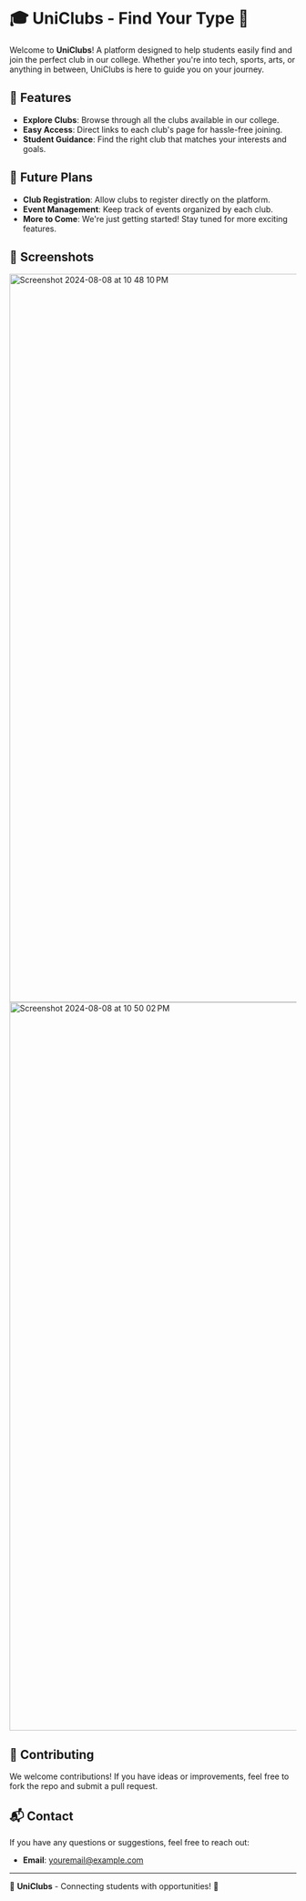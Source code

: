 # 🎓 UniClubs - Find Your Type 🚀

Welcome to **UniClubs**! A platform designed to help students easily find and join the perfect club in our college. Whether you're into tech, sports, arts, or anything in between, UniClubs is here to guide you on your journey.

## 🌟 Features

- **Explore Clubs**: Browse through all the clubs available in our college.
- **Easy Access**: Direct links to each club's page for hassle-free joining.
- **Student Guidance**: Find the right club that matches your interests and goals.

## 🚀 Future Plans

- **Club Registration**: Allow clubs to register directly on the platform.
- **Event Management**: Keep track of events organized by each club.
- **More to Come**: We're just getting started! Stay tuned for more exciting features.

## 📸 Screenshots

<img width="1280" alt="Screenshot 2024-08-08 at 10 48 10 PM" src="https://github.com/user-attachments/assets/1460de41-7582-44c0-a00f-5b69d0860406">
<img width="1280" alt="Screenshot 2024-08-08 at 10 50 02 PM" src="https://github.com/user-attachments/assets/602f60b3-1507-4cb5-bd3e-6975bd5ba6b8">

## 🤝 Contributing

We welcome contributions! If you have ideas or improvements, feel free to fork the repo and submit a pull request.

## 📬 Contact

If you have any questions or suggestions, feel free to reach out:

- **Email**: [youremail@example.com](mailto:kavyansh2027.com)
---

🌟 **UniClubs** - Connecting students with opportunities! 🌟
